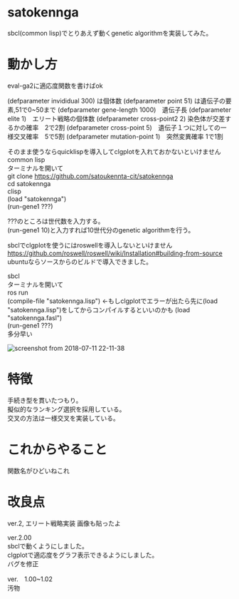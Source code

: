 # satokennga
sbcl(common lisp)でとりあえず動くgenetic algorithmを実装してみた。  

# 動かし方 
eval-ga2に適応度関数を書けばok

(defparameter invididual 300) は個体数
(defparameter point 51) は遺伝子の要素,51で0~50まで
(defparameter gene-length 1000)　遺伝子長
(defparameter elite 1)　エリート戦略の個体数
(defparameter cross-point2 2) 染色体が交差するかの確率　2で2割
(defparameter cross-point 5)　遺伝子１つに対しての一様交叉確率　5で5割
(defparameter mutation-point 1)　突然変異確率 1で1割

そのまま使うならquicklispを導入してclgplotを入れておかないといけません  
common lisp  
ターミナルを開いて  
git clone https://github.com/satoukennta-cit/satokennga  
cd satokennga  
clisp  
(load "satokennga")  
(run-gene1 ???)  

???のところは世代数を入力する。  
(run-gene1 10)と入力すれば10世代分のgenetic algorithmを行う。  

sbclでclgplotを使うにはroswellを導入しないといけません  
https://github.com/roswell/roswell/wiki/Installation#building-from-source  
ubuntuならソースからのビルドで導入できました。  

sbcl  
ターミナルを開いて  
ros run  
(compile-file "satokennga.lisp")  ←もしclgplotでエラーが出たら先に(load "satokennga.lisp")をしてからコンパイルするといいのかも
(load "satokennga.fasl")  
(run-gene1 ???)  
多分早い 

![screenshot from 2018-07-11 22-11-38](https://user-images.githubusercontent.com/34268124/42574047-aad9063a-8558-11e8-87d1-c926204f5945.png)

# 特徴
手続き型を貫いたつもり。  
擬似的なランキング選択を採用している。  
交叉の方法は一様交叉を実装している。  
  
# これからやること 
関数名がひどいねこれ

# 改良点
ver.2,
エリート戦略実装
画像も貼ったよ

ver.2.00  
sbclで動くようにしました。  
clgplotで適応度をグラフ表示できるようにしました。  
バグを修正  

ver.　1.00~1.02  
汚物  
